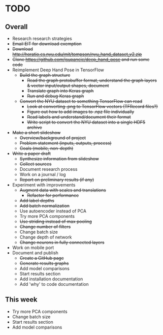 # TODO

## Overall

* Research research strategies
* ~~Email EIT for download exemption~~
* ~~Download http://horatio.cs.nyu.edu/mit/tompson/nyu_hand_dataset_v2.zip~~
* ~~Clone https://github.com/jsupancic/deep_hand_pose and run some code~~
* Reimplement Deep Hand Pose in TensorFlow
  * ~~Build the graph structure~~
    * ~~Read the graph protobuffer format, understand the graph layers & vector input/output shapes, document~~
    * ~~Translate graph into Keras graph~~
    * ~~Run and debug Keras graph~~
  * ~~Convert the NYU dataset to something TensorFlow can read~~
    * ~~Look at converting .png to TensorFlow vectors (TFRecord files?)~~
    * ~~Figure out how to add images to .npz file individually~~
    * ~~Read labels and understand/document their format~~
    * ~~Write script to convert the NYU dataset into a single HDF5 archive~~
* ~~Make a short slideshow~~
  * ~~Overview/background of project~~
  * ~~Problem statement (inputs, outputs, process)~~
  * ~~Goals (mobile, non-depth)~~
* ~~Write a paper draft~~
  * ~~Synthesize information from slideshow~~
  * ~~Collect sources~~
  * Document research process
  * Work on a journal / log
  * ~~Report on preliminary results (if any)~~
* Experiment with improvements
  * ~~Augment data with scales and translations~~
    * ~~Refactor for performance~~
  * ~~Add label depths~~
  * ~~Add batch normalization~~
  * Use autoencoder instead of PCA
  * Try more PCA components
  * ~~Use striding instead of max pooling~~
  * ~~Change number of filters~~
  * Change batch size
  * Change depth of network
  * ~~Change neurons in fully connected layers~~
* Work on mobile port
* Document and publish
  * ~~Create a GitHub page~~
  * ~~Generate results graphs~~
  * Add model comparisons
  * Start results section
  * Add installation documentation
  * Add 'why' to code documentation

## This week
* Try more PCA components
* Change batch size
* Start results section
* Add model comparisons
